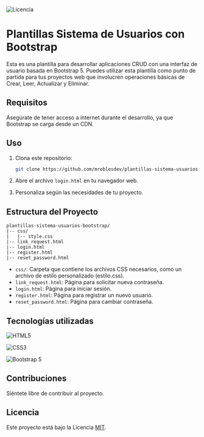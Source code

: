 ![Licencia](https://img.shields.io/github/license/CodigosdeProgramacion/plantilla-crud-bootstrap)

# Plantillas Sistema de Usuarios con Bootstrap

Esta es una plantilla para desarrollar aplicaciones CRUD con una interfaz de usuario basada en Bootstrap 5. Puedes utilizar esta plantilla como punto de partida para tus proyectos web que involucren operaciones básicas de Crear, Leer, Actualizar y Eliminar.

## Requisitos

Asegúrate de tener acceso a internet durante el desarrollo, ya que Bootstrap se carga desde un CDN.

## Uso

1. Clona este repositorio:

    ```bash
    git clone https://github.com/mroblesdev/plantillas-sistema-usuarios-bootstrap.git
    ```

2. Abre el archivo `login.html` en tu navegador web.

3. Personaliza según las necesidades de tu proyecto.

## Estructura del Proyecto

```
plantillas-sistema-usuarios-bootstrap/
|-- css/
|   |-- style.css
|-- link_request.html
|-- login.html
|-- register.html
|-- reset_password.html
```

- `css/`: Carpeta que contiene los archivos CSS necesarios, como un archivo de estilo personalizado (estilo.css).
- `link_request.html`: Página para solicitar nueva contraseña.
- `login.html`: Página para iniciar sesión.
- `register.html`: Página para registrar un nuevo usuario.
- `reset_password.html`: Página para cambiar contraseña.

## Tecnologías utilizadas

![HTML5](https://img.shields.io/badge/HTML5-E34F26?style=for-the-badge&logo=html5&logoColor=white)

![CSS3](https://img.shields.io/badge/CSS3-1572B6?style=for-the-badge&logo=css3&logoColor=white)


![Bootstrap 5](https://img.shields.io/badge/Bootstrap-563D7C?style=for-the-badge&logo=bootstrap&logoColor=white)

## Contribuciones

Siéntete libre de contribuir al proyecto.

## Licencia

Este proyecto está bajo la Licencia [MIT](LICENSE).